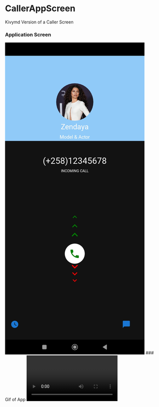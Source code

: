 # CallerAppScreen
Kivymd Version of a Caller Screen 
### Application Screen 
<img src='Screenshot.jpg'/>
### Gif of App
<video src='video_animation.mp4'/>

